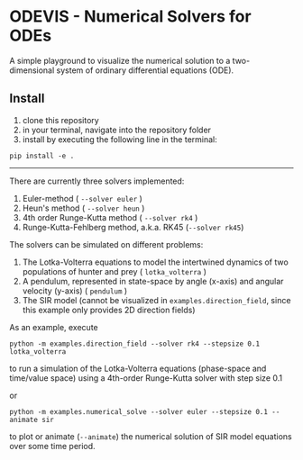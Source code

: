 # ODEVIS - Numerical Solvers for ODEs
A simple playground to visualize the numerical solution to a two-dimensional system of ordinary differential equations (ODE).

## Install

1. clone this repository
2. in your terminal, navigate into the repository folder
3. install by executing the following line in the terminal:

```
pip install -e .
```

---

There are currently three solvers implemented:
1. Euler-method ( `--solver euler` )
2. Heun's method ( `--solver heun` )
3. 4th order Runge-Kutta method ( `--solver rk4` )
4. Runge-Kutta-Fehlberg method, a.k.a. RK45 (`--solver rk45`)

The solvers can be simulated on different problems:

1. The Lotka-Volterra equations to model the intertwined dynamics of two populations of hunter and prey ( `lotka_volterra` )
2. A pendulum, represented in state-space by angle (x-axis) and angular velocity (y-axis) ( `pendulum` )
3. The SIR model (cannot be visualized in `examples.direction_field`, since this example only provides 2D direction fields)

As an example, execute

```
python -m examples.direction_field --solver rk4 --stepsize 0.1 lotka_volterra
```

to run a simulation of the Lotka-Volterra equations (phase-space and time/value space) using a 4th-order Runge-Kutta solver with step size 0.1

or

```
python -m examples.numerical_solve --solver euler --stepsize 0.1 --animate sir
```

to plot or animate (`--animate`) the numerical solution of SIR model equations over some time period.
